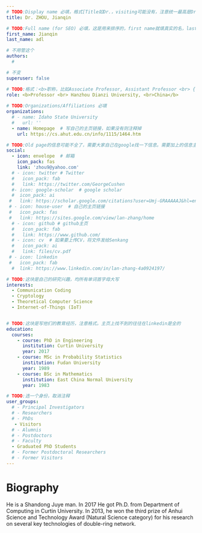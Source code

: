 ```yaml
---
# TODO:Display name 必填，格式[Title如Dr.，visiting可能没有，注意统一最高是Dr. 而不是Prof.] [全大写的Last name][, ][首字母大写的Last name]
title: Dr. ZHOU, Jianqin

# TODO:Full name (for SEO) 必填，这是用来排序的，first name就填真实的名，last_name一定按照excel填写
first_name: Jianqin   
last_name: adl

# 不用管这个
authors:
  # 

# 不变
superuser: false

# TODO:格式：<b>职称，比如Associate Professor, Assistant Professor <br> {工作单位}, {工作国家:China、USA等}</b>
role: <b>Professor <br> Hanzhou Dianzi University, <br>China</b>
 
# TODO:Organizations/Affiliations 必填
organizations:
  # - name: Idaho State University 
  #   url: ''
  - name: Homepage  # 写自己的主页链接，如果没有则注释掉
    url: https://cs.ahut.edu.cn/info/1115/1464.htm

# TODO:Old page的信息可能不全了，需要大家自己在google找一下信息。需要加上的信息主要包含email、google scholar、个人主页、linkedin
social:
  - icon: envelope  # 邮箱
    icon_pack: fas
    link: 'zhou9@yahoo.com'
  # - icon: twitter # Twitter
  #   icon_pack: fab  
  #   link: https://twitter.com/GeorgeCushen
  #- icon: google-scholar  # google scholar
  #  icon_pack: ai
 #   link: https://scholar.google.com/citations?user=Umj-GRAAAAAJ&hl=en
 # - icon: house-user  # 自己的主页链接
 #   icon_pack: fas
 #   link: https://sites.google.com/view/lan-zhang/home
  # - icon: github # github主页
  #   icon_pack: fab   
  #   link: https://www.github.com/
  # - icon: cv  # 如果要上传CV，将文件发给Senkang
  #   icon_pack: ai
  #   link: files/cv.pdf
 # - icon: linkedin 
 #   icon_pack: fab
  #  link: https://www.linkedin.com/in/lan-zhang-4a0924197/

# TODO:这块是自己的研究兴趣，均所有单词首字母大写
interests:
  - Communication Coding
  - Cryptology
  - Theoretical Computer Science
  - Internet-of-Things (IoT)


# TODO:这块是写他们的教育经历，注意格式。主页上找不到的往往在linkedin是全的
education:
  courses:
    - course: PhD in Engineering
      institution: Curtin University
      year: 2017
    - course: MSc in Probability Statistics
      institution: Fudan University
      year: 1989
    - course: BSc in Mathematics
      institution: East China Normal University
      year: 1983

# TODO:选一个身份，取消注释
user_groups:
  # - Principal Investigators
  # - Researchers
  # - PhDs
   - Visitors
  # - Alumnis
  # - Postdoctors
  # - Faculty
  - Graduated PhD Students
  # - Former Postdoctoral Researchers
  # - Former Visitors
---
```

<!-- TODO:写自己的Biography -->
# Biography
<!-- 这部分不要写他们的PhD招生信息，直接复制他们主页的个人简介。实在没有，在excel备注一下{个人资料缺失}再提交给我 -->
<!-- <p style="text-align:justify">  -->
He is a Shandong Juye man. In 2017 He got Ph.D. from Department of Computing in Curtin University. In 2013, he won the third prize of Anhui Science and Technology Award (Natural Science category) for his research on several key technologies of double-ring network.